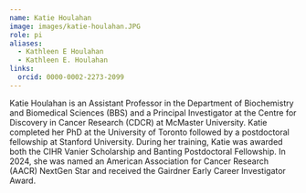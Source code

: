 ```yaml
---
name: Katie Houlahan
image: images/katie-houlahan.JPG
role: pi
aliases:
  - Kathleen E Houlahan
  - Kathleen E. Houlahan
links:
  orcid: 0000-0002-2273-2099
---
```


Katie Houlahan is an Assistant Professor in the Department of Biochemistry and Biomedical Sciences (BBS) and a Principal Investigator at the Centre for Discovery in Cancer Research (CDCR) at McMaster University. Katie completed her PhD at the University of Toronto followed by a postdoctoral fellowship at Stanford University. During her training, Katie was awarded both the CIHR Vanier Scholarship and Banting Postdoctoral Fellowship. In 2024, she was named an American Association for Cancer Research (AACR) NextGen Star and received the Gairdner Early Career Investigator Award.
